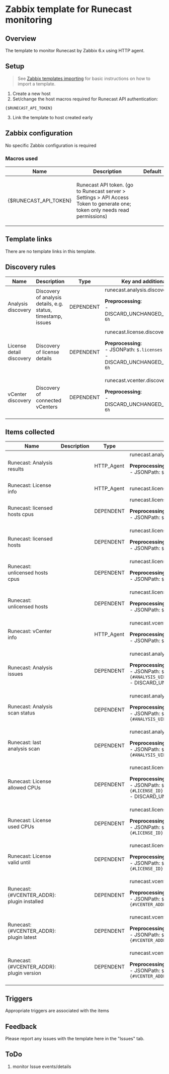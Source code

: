 # Zabbix template for Runecast monitoring

## Overview

The template to monitor Runecast by Zabbix 6.x using HTTP agent.

## Setup

> See [Zabbix templates importing](https://www.zabbix.com/documentation/6.0/manual/xml_export_import/templates#importing) for basic instructions on how to import a template.

1. Create a new host
2. Set/change the host macros required for Runecast API authentication:
```text
{$RUNECAST_API_TOKEN}
```
3. Link the template to host created early

## Zabbix configuration

No specific Zabbix configuration is required

### Macros used

|Name|Description|Default|
|----|-----------|-------|
|{$RUNECAST_API_TOKEN} |<p>Runecast API token. (go to Runecast server > Settings > API Access Token to generate one; token only needs read permissions)</p> | |

## Template links

There are no template links in this template.

## Discovery rules

|Name|Description|Type|Key and additional info|
|----|-----------|----|----|
|Analysis discovery|Discovery of analysis details, e.g. status, timestamp, issues|DEPENDENT|runecast.analysis.discovery <p>**Preprocessing**:<br>- DISCARD_UNCHANGED_HEARTBEAT: `6h`</p> |
|License detail discovery|Discovery of license details|DEPENDENT|runecast.license.discovery <p>**Preprocessing**:<br>- JSONPath: `$.licenses`<br>- DISCARD_UNCHANGED_HEARTBEAT: `6h`</p> |
|vCenter discovery|Discovery of connected vCenters|DEPENDENT|runecast.vcenter.discovery <p>**Preprocessing**:<br>- DISCARD_UNCHANGED_HEARTBEAT: `6h`</p> |

## Items collected

|Name|Description|Type|Key and additional info|
|----------|--------------|----------|----------|
|Runecast: Analysis results| |HTTP_Agent|runecast.analysis.results <p>**Preprocessing**:<br>- JSONPath: `$.results`</p> |
|Runecast: License info| |HTTP_Agent|runecast.license.info |
|Runecast: licensed hosts cpus| |DEPENDENT|runecast.license.info.licensed.hostcpus <p>**Preprocessing**:<br>- JSONPath: `$.licensedHostCPUs`</p> |
|Runecast: licensed hosts| |DEPENDENT|runecast.license.info.licensed.hosts <p>**Preprocessing**:<br>- JSONPath: `$.licensedHosts`</p> |
|Runecast: unlicensed hosts cpus| |DEPENDENT|runecast.license.info.unlicensed.hostcpus <p>**Preprocessing**:<br>- JSONPath: `$.unlicensedHostCPUs`</p> |
|Runecast: unlicensed hosts| |DEPENDENT|runecast.license.info.unlicensed.hosts <p>**Preprocessing**:<br>- JSONPath: `$.unlicensedHosts`</p> |
|Runecast: vCenter info| |HTTP_Agent|runecast.vcenter.info <p>**Preprocessing**:<br>- JSONPath: `$.vcenters`</p> |
|Runecast: Analysis issues| |DEPENDENT|runecast.analysis.issues["{#ANALYSIS_UID}"] <p>**Preprocessing**:<br>- JSONPath: `$.[?(@.uid== "{#ANALYSIS_UID}")].issues.first()`<br>- DISCARD_UNCHANGED_HEARTBEAT: `6h`</p> |
|Runecast: Analysis scan status| |DEPENDENT|runecast.analysis.scanstatus["{#ANALYSIS_UID}"] <p>**Preprocessing**:<br>- JSONPath: `$.[?(@.uid== "{#ANALYSIS_UID}")].scanStatus.status.first()`</p> |
|Runecast: last analysis scan| |DEPENDENT|runecast.analysis.scantimestamp["{#ANALYSIS_UID}"] <p>**Preprocessing**:<br>- JSONPath: `$.[?(@.uid== "{#ANALYSIS_UID}")].scanStatus.timestamp.first()`</p> |
|Runecast: License allowed CPUs| |DEPENDENT|runecast.license.detail.allowedcpus["{#LICENSE_ID}"] <p>**Preprocessing**:<br>- JSONPath: `$.licenses.[?(@.id== "{#LICENSE_ID}")].allowedCPUs.first()`<br>- DISCARD_UNCHANGED_HEARTBEAT: `6h`</p> |
|Runecast: License used CPUs| |DEPENDENT|runecast.license.detail.usedcpus["{#LICENSE_ID}"] <p>**Preprocessing**:<br>- JSONPath: `$.licenses.[?(@.id== "{#LICENSE_ID}")].usedCPUs.first()`</p> |
|Runecast: License valid until| |DEPENDENT|runecast.license.detail.validuntil["{#LICENSE_ID}"] <p>**Preprocessing**:<br>- JSONPath: `$.licenses.[?(@.id== "{#LICENSE_ID}")].validUntil.first()`</p> |
|Runecast: {#VCENTER_ADDR}: plugin installed| |DEPENDENT|runecast.vcenter.rcplugin.installed["{#VCENTER_ADDR}"] <p>**Preprocessing**:<br>- JSONPath: `$.[?(@.address == "{#VCENTER_ADDR}")].webClientPluginStatus.installed.first()`</p> |
|Runecast: {#VCENTER_ADDR}: plugin latest| |DEPENDENT|runecast.vcenter.rcplugin.latest["{#VCENTER_ADDR}"] <p>**Preprocessing**:<br>- JSONPath: `$.[?(@.address == "{#VCENTER_ADDR}")].webClientPluginStatus.latest.first()`</p> |
|Runecast: {#VCENTER_ADDR}: plugin version| |DEPENDENT|runecast.vcenter.rcplugin.version["{#VCENTER_ADDR}"] <p>**Preprocessing**:<br>- JSONPath: `$.[?(@.address == "{#VCENTER_ADDR}")].webClientPluginStatus.version.first()`</p> |

## Triggers

Appropriate triggers are associated with the items

## Feedback

Please report any issues with the template here in the "Issues" tab.

## ToDo
1. monitor Issue events/details
